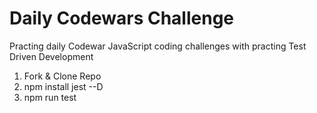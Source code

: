 # Daily Codewars Challenge 

Practing daily Codewar JavaScript coding challenges with practing Test Driven Development  

1) Fork & Clone Repo
2) npm install jest --D
3) npm run test